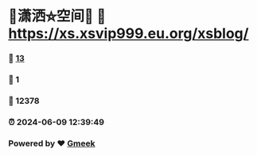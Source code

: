 # 🤠潇洒⛤空间🤠 :link: https://xs.xsvip999.eu.org/xsblog/ 
### :page_facing_up: [13](https://xs.xsvip999.eu.org/xsblog//tag.html) 
### :speech_balloon: 1 
### :hibiscus: 12378 
### :alarm_clock: 2024-06-09 12:39:49 
### Powered by :heart: [Gmeek](https://github.com/Meekdai/Gmeek)
